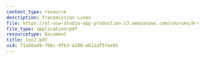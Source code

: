 ```yaml
---
content_type: resource
description: Transmission Lines
file: https://ol-ocw-studio-app-production.s3.amazonaws.com/courses/6-976-high-speed-communication-circuits-and-systems-spring-2003/71a56a4978bc9fb3a200e612af5fee91_lec2.pdf
file_type: application/pdf
resourcetype: Document
title: lec2.pdf
uid: 71a56a49-78bc-9fb3-a200-e612af5fee91
---
```

